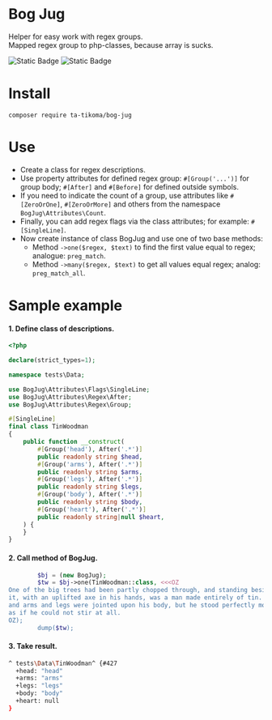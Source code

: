 # Bog Jug
Helper for easy work with regex groups.  
Mapped regex group to php-classes, because array is sucks.

![Static Badge](https://img.shields.io/badge/PHPStan-level_8-brightgreen)
![Static Badge](https://img.shields.io/badge/PHPCS-PSR12-brightgreen)

# Install
`composer require ta-tikoma/bog-jug`

# Use
- Create a class for regex descriptions.  
- Use property attributes for defined regex group: `#[Group('...')]` for group body; `#[After]` and `#[Before]` for defined outside symbols.  
- If you need to indicate the count of a group, use attributes like `#[ZeroOrOne]`, `#[ZeroOrMore]` and others from the namespace `BogJug\Attributes\Count`.  
- Finally, you can add regex flags via the class attributes; for example: `#[SingleLine]`.  
- Now create instance of class BogJug and use one of two base methods:  
    - Method `->one($regex, $text)` to find the first value equal to regex; analogue: `preg_match`.  
    - Method `->many($regex, $text)` to get all values equal regex; analog: `preg_match_all`.

# Sample example
#### 1. Define class of descriptions.
```php
<?php

declare(strict_types=1);

namespace tests\Data;

use BogJug\Attributes\Flags\SingleLine;
use BogJug\Attributes\Regex\After;
use BogJug\Attributes\Regex\Group;

#[SingleLine]
final class TinWoodman
{
    public function __construct(
        #[Group('head'), After('.*')]
        public readonly string $head,
        #[Group('arms'), After('.*')]
        public readonly string $arms,
        #[Group('legs'), After('.*')]
        public readonly string $legs,
        #[Group('body'), After('.*')]
        public readonly string $body,
        #[Group('heart'), After('.*')]
        public readonly string|null $heart,
    ) {
    }
}
```
#### 2. Call method of BogJug.
```php
        $bj = (new BogJug);
        $tw = $bj->one(TinWoodman::class, <<<OZ
One of the big trees had been partly chopped through, and standing beside
it, with an uplifted axe in his hands, was a man made entirely of tin. His head
and arms and legs were jointed upon his body, but he stood perfectly motionless, 
as if he could not stir at all.
OZ);
        dump($tw);
```
#### 3. Take result.
```bash
^ tests\Data\TinWoodman^ {#427
  +head: "head"
  +arms: "arms"
  +legs: "legs"
  +body: "body"
  +heart: null
}
```
